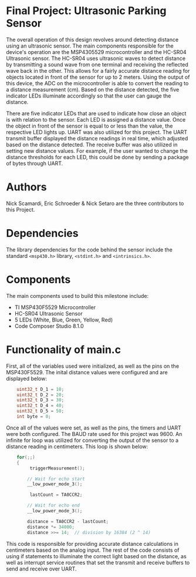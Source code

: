 # Final Project: Ultrasonic Parking Sensor
The overall operation of this design revolves around detecting distance using an ultrasonic sensor. The main components responsible for the device's operation are the MSP4305529 microcontroller and the HC-SR04 Ultrasonic sensor. The HC-SR04 uses ultrasonic waves to detect distance by transmitting a sound wave from one terminal and receiving the reflected wave back in the other. This allows for a fairly accurate distance reading for objects located in front of the sensor for up to 2 meters. Using the output of this device, the ADC on the microcontroller is able to convert the reading to a distance measurement (cm). Based on the distance detected, the five indicator LEDs illuminate accordingly so that the user can gauge the distance.

There are five indicator LEDs that are used to indicate how close an object is with relation to the sensor. Each LED is assigned a distance value. Once the object in front of the sensor is equal to or less than the value, the respective LED lights up. UART was also utilized for this project. The UART transmit buffer displayed the distance readings in real time, which adjusted based on the distance detected. The receive buffer was also utilized in setting new distance values. For example, if the user wanted to change the distance thresholds for each LED, this could be done by sending a package of bytes through UART.

# Authors
Nick Scamardi, Eric Schroeder & Nick Setaro are the three contributors to this Project.

# Dependencies
The library dependencies for the code behind the sensor include the standard `<msp430.h>` library, `<stdint.h>` and `<intrinsics.h>`.

# Components
The main components used to build this milestone include:
* TI MSP430F5529 Microcontroller
* HC-SR04 Ultrasonic Sensor
* 5 LEDs (White, Blue, Green, Yellow, Red)
* Code Composer Studio 8.1.0


# Functionality of main.c
First, all of the variables used were initialized, as well as the pins on the MSP430F5529. The inital distance values were configured and are displayed below:

```c
    uint32_t D_1 = 10;
    uint32_t D_2 = 20;
    uint32_t D_3 = 30;
    uint32_t D_4 = 40;
    uint32_t D_5 = 50;
    int byte = 0;
```

Once all of the values were set, as well as the pins, the timers and UART were both configured. The BAUD rate used for this project was 9600. An infinite for loop was utilized for converting the output of the sensor to a distance reading in centimeters. This loop is shown below:

```c
    for(;;)
    {
         triggerMeasurement();

        // Wait for echo start
        __low_power_mode_3();

         lastCount = TA0CCR2;

        // Wait for echo end
        __low_power_mode_3();

        distance = TA0CCR2 - lastCount;
        distance *= 34000;
        distance >>= 14;  // division by 16384 (2 ^ 14)
```

This code is responsible for providing accurate distance calculations in centimeters based on the analog input. The rest of the code consists of using if statements to illuminate the correct light based on the distance, as well as interrupt service routines that set the transmit and receive buffers to send and receive over UART.
